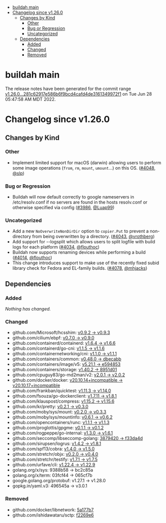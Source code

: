 - [buildah main](#buildah-main)
- [Changelog since v1.26.0](#changelog-since-v1260)
  - [Changes by Kind](#changes-by-kind)
    - [Other](#other)
    - [Bug or Regression](#bug-or-regression)
    - [Uncategorized](#uncategorized)
  - [Dependencies](#dependencies)
    - [Added](#added)
    - [Changed](#changed)
    - [Removed](#removed)

# buildah main

The release notes have been generated for the commit range
[v1.26.0...281c62917e586b6f9bcd4cafd4de3161349972f1](https://github.com/containers/buildah/compare/v1.26.0...281c62917e586b6f9bcd4cafd4de3161349972f1) on Tue Jun 28 05:47:58 AM MDT 2022.

# Changelog since v1.26.0

## Changes by Kind

### Other
 - Implement limited support for macOS (darwin) allowing users to perform some image operations (`from`, `rm`, `mount`, `umount`...) on this OS. ([#4048](https://github.com/containers/buildah/pull/4048), [@slp](https://github.com/slp))

### Bug or Regression
 - Buildah will now default correctly to google nameservers in /etc/resolv.conf if no servers are found in the hosts resolv.conf or otherwise specified via config ([#3986](https://github.com/containers/buildah/pull/3986), [@Luap99](https://github.com/Luap99))

### Uncategorized
 - Add a new `NoOverwriteNonDirDir` option to `copier.Put` to prevent a non-directory from being overwritten by a directory. ([#4043](https://github.com/containers/buildah/pull/4043), [@vrothberg](https://github.com/vrothberg))
 - Add support for --logsplit which allows users to split logfile with build logs for each platform ([#4034](https://github.com/containers/buildah/pull/4034), [@flouthoc](https://github.com/flouthoc))
 - Buildah now supports renaming devices while performing a build ([#4014](https://github.com/containers/buildah/pull/4014), [@flouthoc](https://github.com/flouthoc))
 - This change introduces support to make use of the recently fixed subid library check for Fedora and EL-family builds. ([#4078](https://github.com/containers/buildah/pull/4078), [@mhjacks](https://github.com/mhjacks))

## Dependencies

### Added
_Nothing has changed._

### Changed
- github.com/Microsoft/hcsshim: [v0.9.2 → v0.9.3](https://github.com/Microsoft/hcsshim/compare/v0.9.2...v0.9.3)
- github.com/cilium/ebpf: [v0.7.0 → v0.9.0](https://github.com/cilium/ebpf/compare/v0.7.0...v0.9.0)
- github.com/containerd/containerd: [v1.6.4 → v1.6.6](https://github.com/containerd/containerd/compare/v1.6.4...v1.6.6)
- github.com/containerd/go-cni: [v1.1.5 → v1.1.6](https://github.com/containerd/go-cni/compare/v1.1.5...v1.1.6)
- github.com/containernetworking/cni: [v1.1.0 → v1.1.1](https://github.com/containernetworking/cni/compare/v1.1.0...v1.1.1)
- github.com/containers/common: [v0.48.0 → dbecabb](https://github.com/containers/common/compare/v0.48.0...dbecabb)
- github.com/containers/image/v5: [v5.21.1 → e594853](https://github.com/containers/image/v5/compare/v5.21.1...e594853)
- github.com/containers/storage: [v1.40.2 → 8951d01](https://github.com/containers/storage/compare/v1.40.2...8951d01)
- github.com/cpuguy83/go-md2man/v2: [v2.0.1 → v2.0.2](https://github.com/cpuguy83/go-md2man/v2/compare/v2.0.1...v2.0.2)
- github.com/docker/docker: [v20.10.14+incompatible → v20.10.17+incompatible](https://github.com/docker/docker/compare/v20.10.14...v20.10.17)
- github.com/frankban/quicktest: [v1.11.3 → v1.14.0](https://github.com/frankban/quicktest/compare/v1.11.3...v1.14.0)
- github.com/fsouza/go-dockerclient: [v1.7.11 → v1.8.1](https://github.com/fsouza/go-dockerclient/compare/v1.7.11...v1.8.1)
- github.com/klauspost/compress: [v1.15.2 → v1.15.6](https://github.com/klauspost/compress/compare/v1.15.2...v1.15.6)
- github.com/kr/pretty: [v0.2.1 → v0.3.0](https://github.com/kr/pretty/compare/v0.2.1...v0.3.0)
- github.com/moby/sys/mount: [v0.2.0 → v0.3.3](https://github.com/moby/sys/mount/compare/v0.2.0...v0.3.3)
- github.com/moby/sys/mountinfo: [v0.6.1 → v0.6.2](https://github.com/moby/sys/mountinfo/compare/v0.6.1...v0.6.2)
- github.com/opencontainers/runc: [v1.1.1 → v1.1.3](https://github.com/opencontainers/runc/compare/v1.1.1...v1.1.3)
- github.com/proglottis/gpgme: [v0.1.1 → v0.1.2](https://github.com/proglottis/gpgme/compare/v0.1.1...v0.1.2)
- github.com/rogpeppe/go-internal: [v1.3.0 → v1.6.1](https://github.com/rogpeppe/go-internal/compare/v1.3.0...v1.6.1)
- github.com/seccomp/libseccomp-golang: [3879420 → f33da4d](https://github.com/seccomp/libseccomp-golang/compare/3879420...f33da4d)
- github.com/sirupsen/logrus: [v1.4.2 → v1.8.1](https://github.com/sirupsen/logrus/compare/v1.4.2...v1.8.1)
- github.com/spf13/cobra: [v1.4.0 → v1.5.0](https://github.com/spf13/cobra/compare/v1.4.0...v1.5.0)
- github.com/stretchr/objx: [v0.2.0 → v0.4.0](https://github.com/stretchr/objx/compare/v0.2.0...v0.4.0)
- github.com/stretchr/testify: [v1.7.1 → v1.7.5](https://github.com/stretchr/testify/compare/v1.7.1...v1.7.5)
- github.com/urfave/cli: [v1.22.4 → v1.22.9](https://github.com/urfave/cli/compare/v1.22.4...v1.22.9)
- golang.org/x/sys: 9388b58 → bc2c85a
- golang.org/x/term: 03fcf44 → 065cf7b
- google.golang.org/protobuf: v1.27.1 → v1.28.0
- gopkg.in/yaml.v3: 496545a → v3.0.1

### Removed
- github.com/docker/libnetwork: [5a177b7](https://github.com/docker/libnetwork/tree/5a177b7)
- github.com/ishidawataru/sctp: [f2269e6](https://github.com/ishidawataru/sctp/tree/f2269e6)
